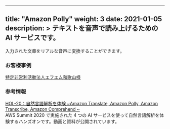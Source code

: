 
---
title: "Amazon Polly"
weight: 3
date: 2021-01-05
description: >
  テキストを音声で読み上げるための AI サービスです。
---

入力された文章をリアルな音声に変換することができます。

### お客様事例
[特定非営利活動法人エフエム和歌山様](https://aws.amazon.com/jp/solutions/case-studies/fm-wakayama/)

### 参考情報

[HOL-20：自然言語解析を体験 ~Amazon Translate, Amazon Polly, Amazon Transcribe, Amazon Comprehend ~](https://resources.awscloud.com/aws-summit-online-japan-2020-on-demand-self-paced-hands-on-85234/hol-20-aws-summit-online-2020-ai-polly-720p)<br>
AWS Summit 2020 で実施された 4 つの AI サービスを使って自然言語解析を体験するハンズオンです。動画と資料が公開されています。

